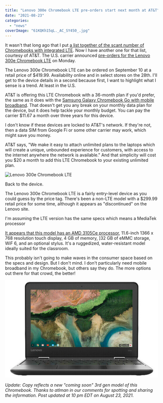 ```yaml
---
title: "Lenovo 300e Chromebook LTE pre-orders start next month at AT&T"
date: "2021-08-23"
categories: 
  - "news"
coverImage: "61KQKh15qL._AC_SY450_.jpg"
---
```


It wasn't that long ago that I put [a list together of the scant number of Chromebooks with integrated LTE](https://www.aboutchromebooks.com/news/want-an-lte-chromebook-here-are-your-current-options/). Now I have another one for that list, courtesy of AT&T. The U.S. carrier announced [pre-orders for the Lenovo 300e Chromebook LTE](https://about.att.com/story/2021/lenovo_connected_laptops.html?CJPID=100122946&EI=20130822074250E&CI=CJ_AFFINITY&RI=CJ1&RD=37922) on Monday.

The Lenovo 300e Chromebook LTE can be ordered on September 10 at a retail price of $419.99. Availability online and in select stores on the 28th. I'll get to the device details in a second because first, I want to highlight what I sense is a trend. At least in the U.S.

AT&T is offering this LTE Chromebook with a 36-month plan if you'd prefer, the same as it does with the [Samsung Galaxy Chromebook Go with mobile broadband](https://www.aboutchromebooks.com/news/samsung-galaxy-chromebook-go-with-5g-lte-lands-at-att/). That doesn't get you any break on your monthly data plan for the device, but it does help tackle your monthly budget. You can pay the carrier $11.67 a month over three years for this device.

I don't know if these devices are locked to AT&T's network. If they're not, then a data SIM from Google Fi or some other carrier may work, which might save you money.

AT&T says, "We make it easy to attach unlimited plans to the laptops which will create a unique, unbounded experience for customers, with access to the internet anywhere the network is available." And that simplicity will cost you $20 a month to add this LTE Chromebook to your existing unlimited plan.

![Lenovo 300e Chromebook LTE](https://www.aboutchromebooks.com/wp-content/uploads/2021/08/lenovo-300e-chromebook-gallery-01.webp)

Back to the device.

The Lenovo 300e Chromebook LTE is a fairly entry-level device as you could guess by the price tag. There's been a non-LTE model with a $299.99 retail price for some time, although it appears as "discontinued" on the Lenovo site.

I'm assuming the LTE version has the same specs which means a MediaTek processor

[It appears that this model has an AMD 3105Ce processor](https://www.lenovo.com/us/en/coming-soon/300e-AMD-G3/p/22ED03E3EA3), 11.6-inch 1366 x 768 resolution touch display, 4 GB of memory, \]32 GB of eMMC storage, WiF 6, and an optional stylus. It's a ruggedized, water-resistant model ideally suited for the classroom.

This probably isn't going to make waves in the consumer space based on the specs and design. But I don't mind. I don't particularly need mobile broadband in my Chromebook, but others say they do. The more options out there for that crowd, the better!

![](images/Lenovo-300e-Chromebook.jpg)

_Update: Copy reflects a new "coming soon" 3rd gen model of this Chromebook. Thanks to atlman in our comments for spotting and sharing the information._ _Post updated at 10 pm EDT on August 23, 2021._

